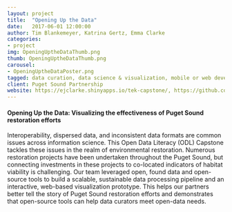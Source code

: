 ```yaml
---
layout: project
title:  "Opening Up the Data"
date:   2017-06-01 12:00:00
author: Tim Blankemeyer, Katrina Gertz, Emma Clarke
categories:
- project
img: OpeningUptheDataThumb.png
thumb: OpeningUptheDataThumb.png
carousel:
- OpeningUptheDataPoster.png
tagged: data curation, data science & visualization, mobile or web development
client: Puget Sound Partnership
website: https://ejclarke.shinyapps.io/tek-capstone/, https://github.com/katger4/psp-tek, https://ischool.uw.edu/capstone/projects/2017/opening-data-visualizing-effectiveness-puget-sound-restoration-efforts
---
```

#### Opening Up the Data: Visualizing the effectiveness of Puget Sound restoration efforts

Interoperability, dispersed data, and inconsistent data formats are common issues across information science. This Open Data Literacy (ODL) Capstone tackles these issues in the realm of environmental restoration. Numerous restoration projects have been undertaken throughout the Puget Sound, but connecting investments in these projects to co-located indicators of habitat viability is challenging. Our team leveraged open, found data and open-source tools to build a scalable, sustainable data processing pipeline and an interactive, web-based visualization prototype. This helps our partners better tell the story of Puget Sound restoration efforts and demonstrates that open-source tools can help data curators meet open-data needs.
